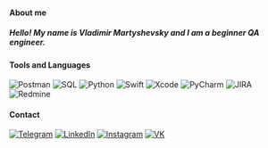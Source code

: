 #### About me
##### Hello! My name is Vladimir Martyshevsky and I am a beginner QA engineer.

#### Tools and Languages

![Postman](https://img.shields.io/badge/-Postman-333636??style=for-the-badge&logo=postman)
![SQL](https://img.shields.io/badge/-SQL-333636??style=for-the-badge&logo=mysql)
![Python](https://img.shields.io/badge/-Python-333636??style=for-the-badge&logo=python)
![Swift](https://img.shields.io/badge/-Swift-333636??style=for-the-badge&logo=swift)
![Xcode](https://img.shields.io/badge/-Xcode-333636??style=for-the-badge&logo=xcode)
![PyCharm](https://img.shields.io/badge/-PyCharm-333636??style=for-the-badge&logo=pycharm)
![JIRA](https://img.shields.io/badge/-Jira-333636??style=for-the-badge&logo=JIRA)
![Redmine](https://img.shields.io/badge/-Redmine-333636??style=for-the-badge&logo=redmine)


#### Contact

[![Telegram](https://img.shields.io/badge/-Telegram-333636??style=for-the-badge&logo=telegram)](https://t.me/martyshevskiy)
[![LinkedIn](https://img.shields.io/badge/-LinkedIn-333636??style=for-the-badge&logo=linkedin)](https://www.linkedin.com/in/martyshevskiy/)
[![Instagram](https://img.shields.io/badge/-Instagram-333636??style=for-the-badge&logo=instagram)](https://www.instagram.com/martyshevskiy/)
[![VK](https://img.shields.io/badge/-VK-333636??style=for-the-badge&logo=vk)](https://vk.com/vova_martishevsky)